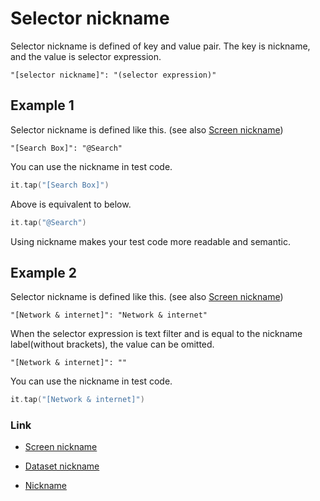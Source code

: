 # Selector nickname

Selector nickname is defined of key and value pair. The key is nickname, and the value is selector expression.

```
"[selector nickname]": "(selector expression)"
```

## Example 1

Selector nickname is defined like this. (see also [Screen nickname](screen_nickname.md))

```
"[Search Box]": "@Search"
```

You can use the nickname in test code.

```kotlin
it.tap("[Search Box]")
```

Above is equivalent to below.

```kotlin
it.tap("@Search")
```

Using nickname makes your test code more readable and semantic.

## Example 2

Selector nickname is defined like this. (see also [Screen nickname](screen_nickname.md))

```
"[Network & internet]": "Network & internet"
```

When the selector expression is text filter and is equal to the nickname label(without brackets), the value can be
omitted.

```
"[Network & internet]": ""
```

You can use the nickname in test code.

```kotlin
it.tap("[Network & internet]")
```

### Link

- [Screen nickname](screen_nickname.md)

- [Dataset nickname](dataset_nickname.md)

- [Nickname](nickname.md)
